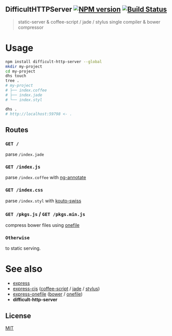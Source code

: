 DifficultHTTPServer [![NPM version][npm-image]][npm] [![Build Status][travis-image]][travis]
---

> static-server & coffee-script / jade / stylus single compiler & bower compressor

# Usage

```bash
npm install difficult-http-server --global
mkdir my-project
cd my-project
dhs touch
tree .
# my-project
# ├── index.coffee
# ├── index.jade
# └── index.styl

dhs .
# http://localhost:59798 <- .
```

## Routes

### `GET /`
parse `/index.jade`

### `GET /index.js`
parse `/index.coffee` with [ng-annotate][A]

### `GET /index.css`
parse `/index.styl` with [kouto-swiss][B]

### `GET /pkgs.js` / `GET /pkgs.min.js`
compress bower files using [onefile][C]

### `Otherwise`
to static serving.

[A]: https://github.com/olov/ng-annotate#readme
[B]: https://github.com/krkn/kouto-swiss#readme
[C]: https://github.com/59naga/onefile#readme

# See also
* [express][1]
* [express-cjs][2] ([coffee-script][2-1] / [jade][2-2] / [stylus][2-3])
* [express-onefile][3] ([bower][3-1] / [onefile][3-2])
* __difficult-http-server__

[1]: https://github.com/strongloop/express#readme

[2]: https://github.com/59naga/express-cjs#readme
[2-1]: https://github.com/jashkenas/coffee-script#readme
[2-2]: https://github.com/jadejs/jade#readme
[2-3]: https://github.com/stylus/stylus#readme

[3]: https://github.com/59naga/express-onefile#readme
[3-1]: https://github.com/bower/bower#readme
[3-2]: https://github.com/59naga/onefile#readme

License
---
[MIT][License]

[License]: http://59naga.mit-license.org/

[sauce-image]: http://soysauce.berabou.me/u/59798/difficult-http-server.svg
[sauce]: https://saucelabs.com/u/59798
[npm-image]:https://img.shields.io/npm/v/difficult-http-server.svg?style=flat-square
[npm]: https://npmjs.org/package/difficult-http-server
[travis-image]: http://img.shields.io/travis/59naga/difficult-http-server.svg?style=flat-square
[travis]: https://travis-ci.org/59naga/difficult-http-server
[coveralls-image]: http://img.shields.io/coveralls/59naga/difficult-http-server.svg?style=flat-square
[coveralls]: https://coveralls.io/r/59naga/difficult-http-server?branch=master
